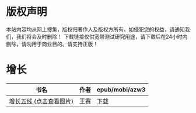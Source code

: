 # 版权声明

本站内容均从网上搜集，版权归著作人及版权方所有，如侵犯您的权益，请通知我们，我们将会及时删除！ 下载链接仅供宽带测试研究用途，请下载后在24小时内删除，请勿用于商业目的。请支持正版！

# 增长

| 书名 | 作者 | epub/mobi/azw3 |
| --- | --- | --- |
| [增长五线 (点击查看图片)](https://www.dushupai.com/attachment/2024/06/09/1c3b195b300f3189.jpg) | 王赛 | [下载](https://url89.ctfile.com/f/31084289-1357053205-8b8717?p=8866) |
